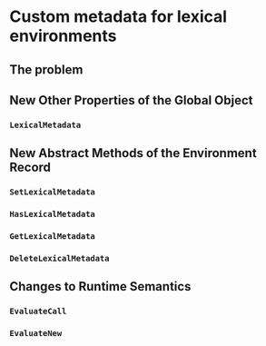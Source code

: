 # Custom metadata for lexical environments

## The problem

## New Other Properties of the Global Object

### `LexicalMetadata`

## New Abstract Methods of the Environment Record

### `SetLexicalMetadata`

### `HasLexicalMetadata`

### `GetLexicalMetadata`

### `DeleteLexicalMetadata`

## Changes to Runtime Semantics

### `EvaluateCall`

### `EvaluateNew`
